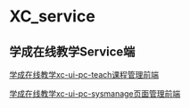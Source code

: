 #  XC_service  

##  学成在线教学Service端  

[学成在线教学xc-ui-pc-teach课程管理前端](https://github.com/181junruo/xc-ui-pc-teach)  

[学成在线教学xc-ui-pc-sysmanage页面管理前端](https://github.com/181junruo/xc-ui-pc-sysmanage)